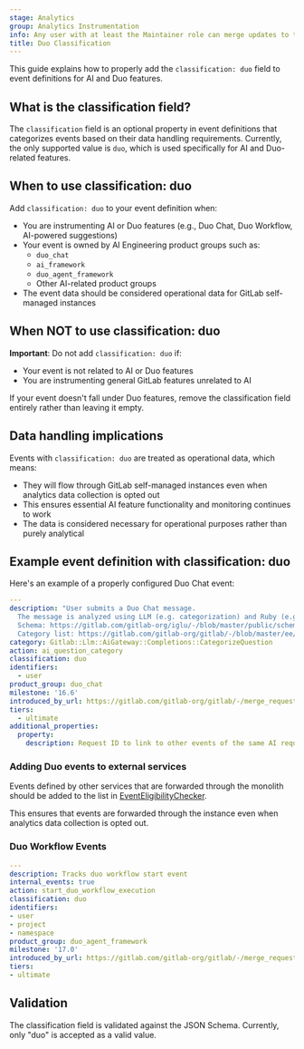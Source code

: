 ```yaml
---
stage: Analytics
group: Analytics Instrumentation
info: Any user with at least the Maintainer role can merge updates to this content. For details, see https://docs.gitlab.com/development/development_processes/#development-guidelines-review.
title: Duo Classification
---
```


This guide explains how to properly add the `classification: duo` field to event definitions for AI and Duo features.

## What is the classification field?

The `classification` field is an optional property in event definitions that categorizes events based on their data handling requirements. Currently, the only supported value is `duo`, which is used specifically for AI and Duo-related features.

## When to use classification: duo

Add `classification: duo` to your event definition when:

- You are instrumenting AI or Duo features (e.g., Duo Chat, Duo Workflow, AI-powered suggestions)
- Your event is owned by AI Engineering product groups such as:
  - `duo_chat`
  - `ai_framework`
  - `duo_agent_framework`
  - Other AI-related product groups
- The event data should be considered operational data for GitLab self-managed instances

## When NOT to use classification: duo

**Important**: Do not add `classification: duo` if:

- Your event is not related to AI or Duo features
- You are instrumenting general GitLab features unrelated to AI

If your event doesn't fall under Duo features, remove the classification field entirely rather than leaving it empty.

## Data handling implications

Events with `classification: duo` are treated as operational data, which means:

- They will flow through GitLab self-managed instances even when analytics data collection is opted out
- This ensures essential AI feature functionality and monitoring continues to work
- The data is considered necessary for operational purposes rather than purely analytical

## Example event definition with classification: duo

Here's an example of a properly configured Duo Chat event:

```yaml
---
description: "User submits a Duo Chat message.
  The message is analyzed using LLM (e.g. categorization) and Ruby (e.g. message length).
  Schema: https://gitlab.com/gitlab-org/iglu/-/blob/master/public/schemas/com.gitlab/ai_question_category/jsonschema
  Category list: https://gitlab.com/gitlab-org/gitlab/-/blob/master/ee/lib/gitlab/llm/fixtures/categories.xml"
category: Gitlab::Llm::AiGateway::Completions::CategorizeQuestion
action: ai_question_category
classification: duo
identifiers:
  - user
product_group: duo_chat
milestone: '16.6'
introduced_by_url: https://gitlab.com/gitlab-org/gitlab/-/merge_requests/132803
tiers:
  - ultimate
additional_properties:
  property:
    description: Request ID to link to other events of the same AI request.
```

### Adding Duo events to external services

Events defined by other services that are forwarded through the monolith should be added to the list in [EventEligibilityChecker](https://gitlab.com/gitlab-org/gitlab/-/blob/master/ee/lib/ee/gitlab/tracking/event_eligibility_checker.rb#L10).

This ensures that events are forwarded through the instance even when analytics data collection is opted out.

### Duo Workflow Events

```yaml
---
description: Tracks duo workflow start event
internal_events: true
action: start_duo_workflow_execution
classification: duo
identifiers:
- user
- project
- namespace
product_group: duo_agent_framework
milestone: '17.0'
introduced_by_url: https://gitlab.com/gitlab-org/gitlab/-/merge_requests/150000
tiers:
- ultimate
```

## Validation

The classification field is validated against the JSON Schema. Currently, only "duo" is accepted as a valid value.

